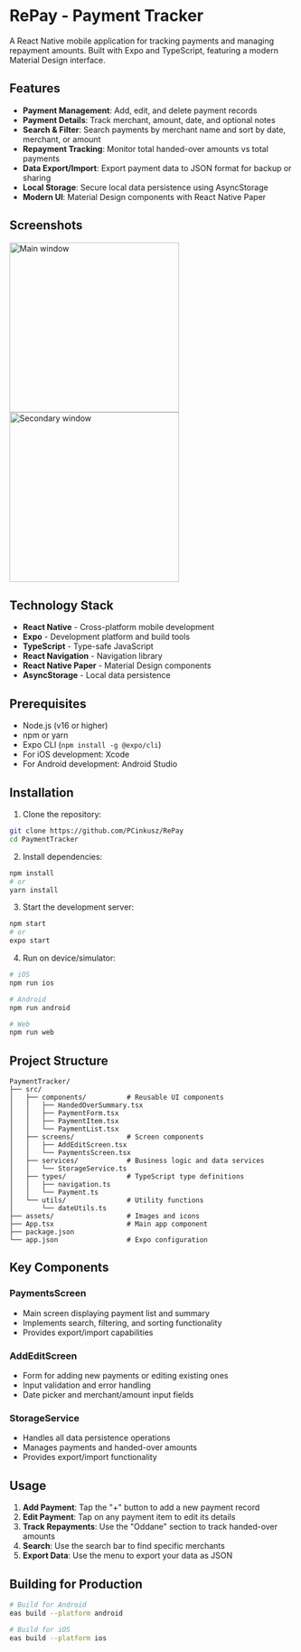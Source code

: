 # RePay - Payment Tracker

A React Native mobile application for tracking payments and managing repayment amounts. Built with Expo and TypeScript, featuring a modern Material Design interface.

## Features

- **Payment Management**: Add, edit, and delete payment records
- **Payment Details**: Track merchant, amount, date, and optional notes
- **Search & Filter**: Search payments by merchant name and sort by date, merchant, or amount
- **Repayment Tracking**: Monitor total handed-over amounts vs total payments
- **Data Export/Import**: Export payment data to JSON format for backup or sharing
- **Local Storage**: Secure local data persistence using AsyncStorage
- **Modern UI**: Material Design components with React Native Paper

## Screenshots

<img src="assets/ss.png" alt="Main window" height="300">
<img src="assets/ss2.png" alt="Secondary window" height="300">


## Technology Stack

- **React Native** - Cross-platform mobile development
- **Expo** - Development platform and build tools
- **TypeScript** - Type-safe JavaScript
- **React Navigation** - Navigation library
- **React Native Paper** - Material Design components
- **AsyncStorage** - Local data persistence

## Prerequisites

- Node.js (v16 or higher)
- npm or yarn
- Expo CLI (`npm install -g @expo/cli`)
- For iOS development: Xcode
- For Android development: Android Studio

## Installation

1. Clone the repository:
```bash
git clone https://github.com/PCinkusz/RePay
cd PaymentTracker
```

2. Install dependencies:
```bash
npm install
# or
yarn install
```

3. Start the development server:
```bash
npm start
# or
expo start
```

4. Run on device/simulator:
```bash
# iOS
npm run ios

# Android
npm run android

# Web
npm run web
```

## Project Structure

```
PaymentTracker/
├── src/
│   ├── components/          # Reusable UI components
│   │   ├── HandedOverSummary.tsx
│   │   ├── PaymentForm.tsx
│   │   ├── PaymentItem.tsx
│   │   └── PaymentList.tsx
│   ├── screens/             # Screen components
│   │   ├── AddEditScreen.tsx
│   │   └── PaymentsScreen.tsx
│   ├── services/            # Business logic and data services
│   │   └── StorageService.ts
│   ├── types/               # TypeScript type definitions
│   │   ├── navigation.ts
│   │   └── Payment.ts
│   └── utils/               # Utility functions
│       └── dateUtils.ts
├── assets/                  # Images and icons
├── App.tsx                  # Main app component
├── package.json
└── app.json                 # Expo configuration
```

## Key Components

### PaymentsScreen
- Main screen displaying payment list and summary
- Implements search, filtering, and sorting functionality
- Provides export/import capabilities

### AddEditScreen
- Form for adding new payments or editing existing ones
- Input validation and error handling
- Date picker and merchant/amount input fields

### StorageService
- Handles all data persistence operations
- Manages payments and handed-over amounts
- Provides export/import functionality

## Usage

1. **Add Payment**: Tap the "+" button to add a new payment record
2. **Edit Payment**: Tap on any payment item to edit its details
3. **Track Repayments**: Use the "Oddane" section to track handed-over amounts
4. **Search**: Use the search bar to find specific merchants
5. **Export Data**: Use the menu to export your data as JSON

## Building for Production

```bash
# Build for Android
eas build --platform android

# Build for iOS
eas build --platform ios
```
